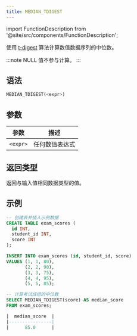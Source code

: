```yaml
---
title: MEDIAN_TDIGEST
---
```

import FunctionDescription from '@site/src/components/FunctionDescription';

<FunctionDescription description="引入或更新于：v1.2.41"/>

使用 [t-digest](https://github.com/tdunning/t-digest/blob/master/docs/t-digest-paper/histo.pdf) 算法计算数值数据序列的中位数。

:::note
NULL 值不参与计算。
:::

## 语法

```sql
MEDIAN_TDIGEST(<expr>)
```

## 参数

| 参数      | 描述              |
|-----------|------------------|                                                                                                                 
| `<expr>`  | 任何数值表达式    |                                                                                                     

## 返回类型

返回与输入值相同数据类型的值。

## 示例

```sql
-- 创建表并插入示例数据
CREATE TABLE exam_scores (
  id INT,
  student_id INT,
  score INT
);

INSERT INTO exam_scores (id, student_id, score)
VALUES (1, 1, 80),
       (2, 2, 90),
       (3, 3, 75),
       (4, 4, 95),
       (5, 5, 85);

-- 计算考试成绩的中位数
SELECT MEDIAN_TDIGEST(score) AS median_score
FROM exam_scores;

|  median_score  |
|----------------|
|      85.0      |
```